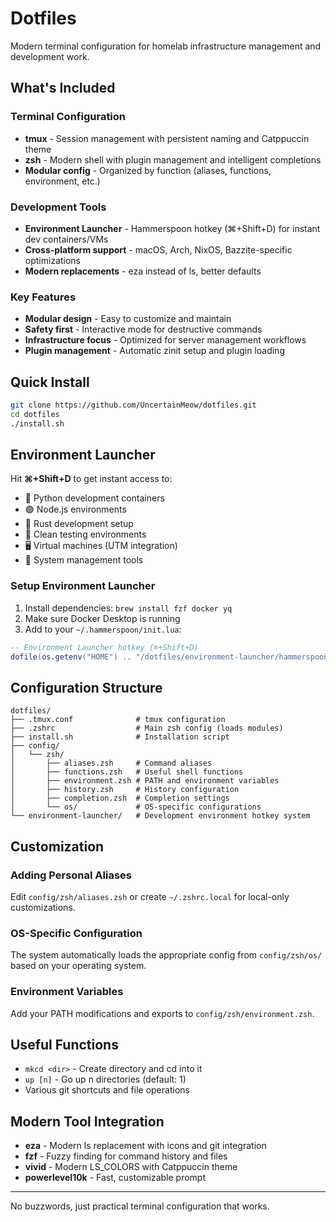 # Dotfiles

Modern terminal configuration for homelab infrastructure management and development work.

## What's Included

### **Terminal Configuration**
- **tmux** - Session management with persistent naming and Catppuccin theme
- **zsh** - Modern shell with plugin management and intelligent completions
- **Modular config** - Organized by function (aliases, functions, environment, etc.)

### **Development Tools**
- **Environment Launcher** - Hammerspoon hotkey (⌘+Shift+D) for instant dev containers/VMs
- **Cross-platform support** - macOS, Arch, NixOS, Bazzite-specific optimizations
- **Modern replacements** - eza instead of ls, better defaults

### **Key Features**
- **Modular design** - Easy to customize and maintain
- **Safety first** - Interactive mode for destructive commands
- **Infrastructure focus** - Optimized for server management workflows
- **Plugin management** - Automatic zinit setup and plugin loading

## Quick Install

```bash
git clone https://github.com/UncertainMeow/dotfiles.git
cd dotfiles
./install.sh
```

## Environment Launcher

Hit **⌘+Shift+D** to get instant access to:
- 🐍 Python development containers
- 🟢 Node.js environments 
- 🦀 Rust development setup
- 🧪 Clean testing environments
- 🖥️ Virtual machines (UTM integration)
- 🧹 System management tools

### Setup Environment Launcher
1. Install dependencies: `brew install fzf docker yq`
2. Make sure Docker Desktop is running
3. Add to your `~/.hammerspoon/init.lua`:

```lua
-- Environment Launcher hotkey (⌘+Shift+D)
dofile(os.getenv("HOME") .. "/dotfiles/environment-launcher/hammerspoon-setup.lua")
```

## Configuration Structure

```
dotfiles/
├── .tmux.conf              # tmux configuration
├── .zshrc                  # Main zsh config (loads modules)
├── install.sh              # Installation script
├── config/
│   └── zsh/
│       ├── aliases.zsh     # Command aliases
│       ├── functions.zsh   # Useful shell functions
│       ├── environment.zsh # PATH and environment variables
│       ├── history.zsh     # History configuration
│       ├── completion.zsh  # Completion settings
│       └── os/             # OS-specific configurations
└── environment-launcher/   # Development environment hotkey system
```

## Customization

### Adding Personal Aliases
Edit `config/zsh/aliases.zsh` or create `~/.zshrc.local` for local-only customizations.

### OS-Specific Configuration
The system automatically loads the appropriate config from `config/zsh/os/` based on your operating system.

### Environment Variables
Add your PATH modifications and exports to `config/zsh/environment.zsh`.

## Useful Functions

- `mkcd <dir>` - Create directory and cd into it
- `up [n]` - Go up n directories (default: 1)
- Various git shortcuts and file operations

## Modern Tool Integration

- **eza** - Modern ls replacement with icons and git integration
- **fzf** - Fuzzy finding for command history and files
- **vivid** - Modern LS_COLORS with Catppuccin theme
- **powerlevel10k** - Fast, customizable prompt

---

No buzzwords, just practical terminal configuration that works.